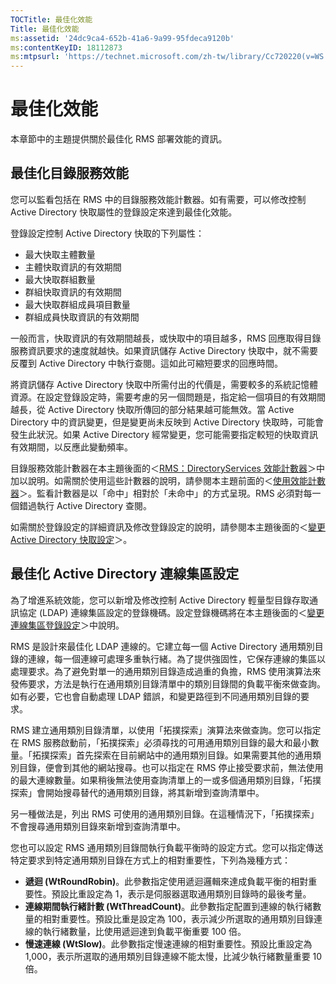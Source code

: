 ```yaml
---
TOCTitle: 最佳化效能
Title: 最佳化效能
ms:assetid: '24dc9ca4-652b-41a6-9a99-95fdeca9120b'
ms:contentKeyID: 18112873
ms:mtpsurl: 'https://technet.microsoft.com/zh-tw/library/Cc720220(v=WS.10)'
---
```


最佳化效能
==========

本章節中的主題提供關於最佳化 RMS 部署效能的資訊。

最佳化目錄服務效能
------------------

您可以監看包括在 RMS 中的目錄服務效能計數器。如有需要，可以修改控制 Active Directory 快取屬性的登錄設定來達到最佳化效能。

登錄設定控制 Active Directory 快取的下列屬性：

-   最大快取主體數量
-   主體快取資訊的有效期間
-   最大快取群組數量
-   群組快取資訊的有效期間
-   最大快取群組成員項目數量
-   群組成員快取資訊的有效期間

一般而言，快取資訊的有效期間越長，或快取中的項目越多，RMS 回應取得目錄服務資訊要求的速度就越快。如果資訊儲存 Active Directory 快取中，就不需要反覆到 Active Directory 中執行查閱。這如此可縮短要求的回應時間。

將資訊儲存 Active Directory 快取中所需付出的代價是，需要較多的系統記憶體資源。在設定登錄設定時，需要考慮的另一個問題是，指定給一個項目的有效期間越長，從 Active Directory 快取所傳回的部分結果越可能無效。當 Active Directory 中的資訊變更，但是變更尚未反映到 Active Directory 快取時，可能會發生此狀況。如果 Active Directory 經常變更，您可能需要指定較短的快取資訊有效期間，以反應此變動頻率。

目錄服務效能計數器在本主題後面的＜[RMS：DirectoryServices 效能計數器](https://technet.microsoft.com/37afea1d-f320-4040-96d8-57c0b45e6d46)＞中加以說明。如需關於使用這些計數器的說明，請參閱本主題前面的＜[使用效能計數器](https://technet.microsoft.com/096c3b17-c082-46c4-939c-4373af0c9dec)＞。監看計數器是以「命中」相對於「未命中」的方式呈現。RMS 必須對每一個錯過執行 Active Directory 查閱。

如需關於登錄設定的詳細資訊及修改登錄設定的說明，請參閱本主題後面的＜[變更 Active Directory 快取設定](https://technet.microsoft.com/8789a7a5-2065-4fae-9104-e0a70f1f2fb6)＞。

最佳化 Active Directory 連線集區設定
------------------------------------

為了增進系統效能，您可以新增及修改控制 Active Directory 輕量型目錄存取通訊協定 (LDAP) 連線集區設定的登錄機碼。設定登錄機碼將在本主題後面的＜[變更連線集區登錄設定](https://technet.microsoft.com/c61d91db-a1ad-4ca5-a492-015da629afbc)＞中說明。

RMS 是設計來最佳化 LDAP 連線的。它建立每一個 Active Directory 通用類別目錄的連線，每一個連線可處理多重執行緒。為了提供強固性，它保存連線的集區以處理要求。為了避免對單一的通用類別目錄造成過重的負擔，RMS 使用演算法來發佈要求，方法是執行在通用類別目錄清單中的類別目錄間的負載平衡來做查詢。如有必要，它也會自動處理 LDAP 錯誤，和變更路徑到不同通用類別目錄的要求。

RMS 建立通用類別目錄清單，以使用「拓撲探索」演算法來做查詢。您可以指定在 RMS 服務啟動前，「拓撲探索」必須尋找的可用通用類別目錄的最大和最小數量。「拓撲探索」首先探索在目前網站中的通用類別目錄。如果需要其他的通用類別目錄，便會到其他的網站搜尋。也可以指定在 RMS 停止接受要求前，無法使用的最大連線數量。如果稍後無法使用查詢清單上的一或多個通用類別目錄，「拓撲探索」會開始搜尋替代的通用類別目錄，將其新增到查詢清單中。

另一種做法是，列出 RMS 可使用的通用類別目錄。在這種情況下，「拓撲探索」不會搜尋通用類別目錄來新增到查詢清單中。

您也可以設定 RMS 通用類別目錄間執行負載平衡時的設定方式。您可以指定傳送特定要求到特定通用類別目錄在方式上的相對重要性，下列為幾種方式：

-   **遞迴 (WtRoundRobin)**。此參數指定使用遞迴邏輯來達成負載平衡的相對重要性。預設比重設定為 1，表示是伺服器選取通用類別目錄時的最後考量。
-   **連線期間執行緒計數 (WtThreadCount)**。此參數指定配置到連線的執行緒數量的相對重要性。預設比重是設定為 100，表示減少所選取的通用類別目錄連線的執行緒數量，比使用遞迴達到負載平衡重要 100 倍。
-   **慢速連線 (WtSlow)**。此參數指定慢速連線的相對重要性。預設比重設定為 1,000，表示所選取的通用類別目錄連線不能太慢，比減少執行緒數量重要 10 倍。
